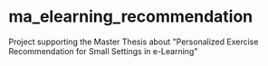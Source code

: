# ma_elearning_recommendation
Project supporting the Master Thesis about "Personalized Exercise Recommendation for Small Settings in e-Learning"
